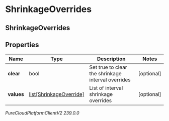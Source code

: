 # ShrinkageOverrides

## ShrinkageOverrides

## Properties

|Name | Type | Description | Notes|
|------------ | ------------- | ------------- | -------------|
| **clear** | bool | Set true to clear the shrinkage interval overrides | [optional] |
| **values** | [list[ShrinkageOverride]](ShrinkageOverride) | List of interval shrinkage overrides | [optional] |



_PureCloudPlatformClientV2 239.0.0_
